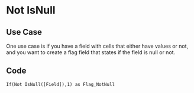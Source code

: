 # Not IsNull

## Use Case

One use case is if you have a field with cells that either have values or not, and you want to create a flag field that states if the field is null or not.

## Code

```
If(Not IsNull([Field]),1) as Flag_NotNull
```
